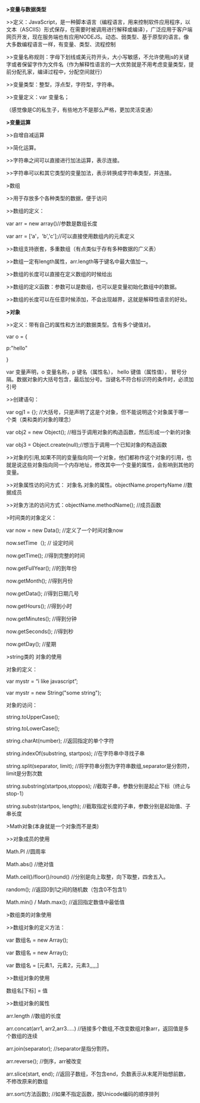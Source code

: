 **\>变量与数据类型**

\>\>定义：JavaScript，是一种脚本语言（编程语言，用来控制软件应用程序，以文本（ASCIIS）形式保存，在需要时被调用进行解释或编译），广泛应用于客户端网页开发，现在服务端也有应用NODEJS。动态、弱类型、基于原型的语言。像大多数编程语言一样，有变量、类型、流程控制

\>\>变量名称规则：字母下划线或美元符开头，大小写敏感，不允许使用js的关键字或者保留字作为文件名（作为解释性语言的一大优势就是不用考虑变量类型，提前分配孔家，编译过程中，分配空间就行）

\>\>变量类型：整型，浮点型，字符型，字符串。

\>\>变量定义：var 变量名；

（感觉像是C的私生子，有些地方不是那么严格，更加灵活变通）

**\>变量运算**

\>\>自增自减运算

\>\>简化运算。

\>\>字符串之间可以直接进行加法运算，表示连接。

\>\>字符串可以和其它类型的变量加法，表示转换成字符串类型，并连接。

\>数组

\>\>用于存放多个各种类型的数据，便于访问

\>\>数组的定义：

var arr = new array()//参数是数组长度

var arr = [‘a'，'b','c'];//可以直接使用数组内的元素定义

\>\>数组支持嵌套，多重数组（有点类似于存有多种数据的广义表）

\>\>数组一定有length属性，arr.length等于键名中最大值加一。

\>\>数组的长度可以直接在定义数组的时候给出

\>\>数组的定义函数：参数可以是数组，也可以是变量初始化数组中的数据。

\>\>数组的长度可以在任意时候添加，不会出现越界，这就是解释性语言的好处。

**\>对象**

\>\>定义：带有自己的属性和方法的数据类型。含有多个键值对。

var o = {

p:"hello"

}

var 变量声明，o 变量名称，p 键名（属性名）， hello 键值（属性值），
冒号分隔。数据对象的大括号包含，最后加分号。当键名不符合标识符的条件时，必须加引号

\>\>创建语句：

var ogj1 = {};
//大括号，只是声明了这是个对象，但不能说明这个对象属于哪一个类（类和类的对象的理念）

var obj2 = new Object(); //相当于调用对象的构造函数，然后形成一个新的对象

var obj3 = Object.create(null);//想当于调用一个已知对象的构造函数

\>\>对象的引用,如果不同的变量指向同一个对象，他们都称作这个对象的引用，也就是说这些对象指向同一个内存地址，修改其中一个变量的属性，会影响到其他的变量。

\>\>对象属性访的问方式： 对象名.对象的属性。objectName.propertyName //数据成员

\>\>对象方法的访问方式：objectName.methodName(); //成员函数

\>时间类的对象定义：

var now = new Data(); //定义了一个时间对象now

now.setTime（); // 设定时间

now.getTime(); //得到完整的时间

now.getFullYear(); //的到年份

now.getMonth(); //得到月份

now.getData(); //得到日期几号

now.getHours(); //得到小时

now.getMinutes(); //得到分钟

now.getSeconds(); //得到秒

now.getDay(); //星期

\>string类的 对象的使用

对象的定义：

var mystr = “i like javascript”;

var mystr = new String("some string");

对象的访问：

string.toUpperCase();

string.toLowerCase();

string.charAt(number); //返回指定的单个字符

string.indexOf(substring, startpos); //在字符串中寻找子串

string.split(separator, limit);
//将字符串分割为字符串数组,separator是分割符，limit是分割次数

string.substring(startpos,stoppos);
//截取子串，参数分别是起止下标（终止与stop-1）

string.substr(startpos, length);
//截取指定长度的子串，参数分别是起始值、子串长度

\>Math对象(本身就是一个对象而不是类)

\>\>对象成员的使用

Math.PI //圆周率

Math.abs() //绝对值

Math.ceil()/floor()/round() //分别是向上取整，向下取整，四舍五入。

random(); //返回0到1之间的随机数（包含0不包含1）

Math.min() / Math.max(); //返回指定数值中最低值

\>数组类的对象使用

\>\>数组对象的定义方法：

var 数组名 = new Array();

var 数组名 = new Array();

var 数组名 = [元素1，元素2，元素3,,,,,]

\>\>数组对象的使用

数组名[下标] = 值

\>\>数组对象的属性

arr.length //数组的长度

arr.concat(arr1, arr2,arr3.....)
//链接多个数组,不改变数组对象arr，返回值是多个数组的连续

arr.join(separator); //separator是指分割符。

arr.reverse(); //倒序，arr被改变

arr.slice(start, end);
//返回子数组，不包含end，负数表示从末尾开始想前数，不修改原来的数组

arr.sort(方法函数); //如果不指定函数，按Unicode编码的顺序排列
